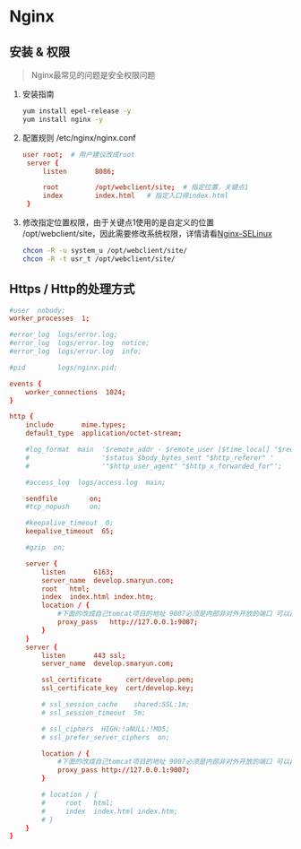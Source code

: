 # Nginx 

## 安装 & 权限
> Nginx最常见的问题是安全权限问题

1. 安装指南
   ``` sh
   yum install epel-release -y
   yum install nginx -y
   ``` 
2. 配置规则 /etc/nginx/nginx.conf
   ``` conf
   user root;  # 用户建议改成root
    server {
        listen       8086;

        root         /opt/webclient/site;  # 指定位置，关键点1
	    index        index.html   # 指定入口得index.html
    }
   ```
3. 修改指定位置权限，由于关键点1使用的是自定义的位置  /opt/webclient/site，因此需要修改系统权限，详情请看[Nginx-SELinux](https://goodmemory.cc/selinux%E7%9B%B8%E5%85%B3%E7%9A%84permission-denied%E9%97%AE%E9%A2%98/)
    ``` sh
    chcon -R -u system_u /opt/webclient/site/
    chcon -R -t usr_t /opt/webclient/site/
    ```

## Https / Http的处理方式

``` conf
#user  nobody;
worker_processes  1;

#error_log  logs/error.log;
#error_log  logs/error.log  notice;
#error_log  logs/error.log  info;

#pid        logs/nginx.pid;

events {
    worker_connections  1024;
}

http {
    include       mime.types;
    default_type  application/octet-stream;

    #log_format  main  '$remote_addr - $remote_user [$time_local] "$request" '
    #                  '$status $body_bytes_sent "$http_referer" '
    #                  '"$http_user_agent" "$http_x_forwarded_for"';

    #access_log  logs/access.log  main;

    sendfile        on;
    #tcp_nopush     on;

    #keepalive_timeout  0;
    keepalive_timeout  65;

    #gzip  on;

    server {
        listen       6163;
        server_name  develop.smaryun.com;
        root   html;
        index  index.html index.htm;
        location / {
		    #下面的改成自己tomcat项目的地址 9007必须是内部非对外开放的端口 可以再igserver里面修改
            proxy_pass   http://127.0.0.1:9007;
        }
    }
    server {
        listen       443 ssl;
        server_name  develop.smaryun.com;

        ssl_certificate      cert/develop.pem;
        ssl_certificate_key  cert/develop.key;

        # ssl_session_cache    shared:SSL:1m;
        # ssl_session_timeout  5m;

        # ssl_ciphers  HIGH:!aNULL:!MD5;
        # ssl_prefer_server_ciphers  on;

        location / {
            #下面的改成自己tomcat项目的地址 9007必须是内部非对外开放的端口 可以再igserver里面修改
            proxy_pass http://127.0.0.1:9007;
        }

        # location / {
        #     root   html;
        #     index  index.html index.htm;
        # }
    }
}
```